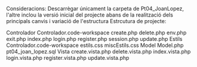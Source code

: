 Consideracions: Descarrègar únicament la carpeta de Pt04_JoanLopez, l'altre inclou la versió inicial del projecte abans de la realització dels principals canvis i variació de l'estructura
Estrcutura de projecte:

Controlador
    Controlador.code-workspace
    create.php
    delete.php
    env.php
    exit.php
    index.php
    login.php
    register.php
    session.php
    update.php
Estils
    Controlador.code-workspace
    estils.css
    miscEstils.css
Model
    Model.php
    pt04_joan_lopez.sql
Vista
    create.vista.php
    delete.vista.php
    index.vista.php
    login.vista.php
    register.vista.php
    update.vista.php
